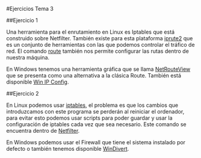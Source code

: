 #Ejercicios Tema 3

##Ejercicio 1

Una herramienta para el enrutamiento en Linux es Iptables que está construido sobre Netfilter. También existe para esta plataforma [iprute2](http://www.linuxfoundation.org/collaborate/workgroups/networking/iproute2) que es un conjunto de herramientas con las que podemos controlar el tráfico de red.
El comando [route](http://www.ite.educacion.es/formacion/materiales/85/cd/linux/m6/enrutamiento_en_linux.html) también nos permite configurar las rutas dentro de nuestra máquina.

En Windows tenemos una herramienta gráfica que se llama [NetRouteView](http://www.nirsoft.net/utils/network_route_view.html) que se presenta como una alternativa a la clásica Route. También está disponible [Win IP Config](http://www.pkostov.com/wipcfg.html).

##Ejercicio 2

En Linux podemos usar [iptables](http://www.netfilter.org/documentation/HOWTO/packet-filtering-HOWTO-3.html), el problema es que los cambios que introduzcamos con este programa se perderán al reiniciar el ordenador, para evitar esto podemos usar scripts para poder guardar y usar la configuración de iptables cada vez que sea necesario. Este comando se encuentra dentro de [Netfilter](http://es.wikipedia.org/wiki/Netfilter/iptables).

En Windows podemos usar el Firewall que tiene el sistema instalado por defecto o también tenemos disponible [WinDivert](https://reqrypt.org/windivert.html).

